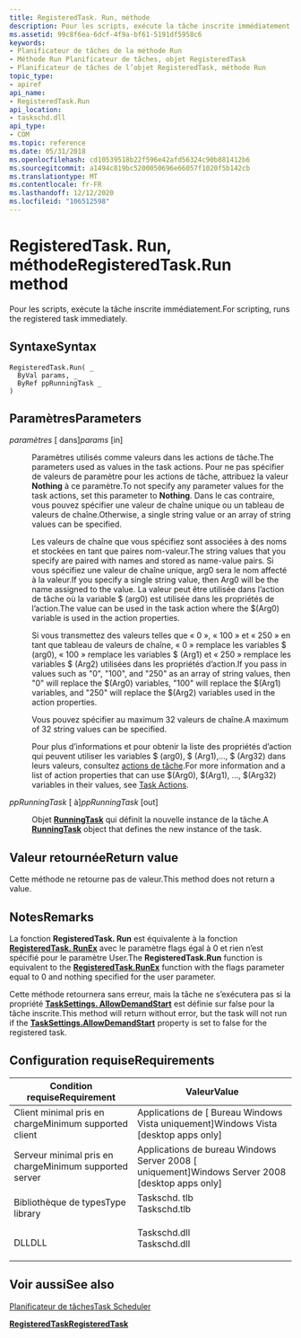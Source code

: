 ```yaml
---
title: RegisteredTask. Run, méthode
description: Pour les scripts, exécute la tâche inscrite immédiatement.
ms.assetid: 99c8f6ea-6dcf-4f9a-bf61-5191df5958c6
keywords:
- Planificateur de tâches de la méthode Run
- Méthode Run Planificateur de tâches, objet RegisteredTask
- Planificateur de tâches de l’objet RegisteredTask, méthode Run
topic_type:
- apiref
api_name:
- RegisteredTask.Run
api_location:
- taskschd.dll
api_type:
- COM
ms.topic: reference
ms.date: 05/31/2018
ms.openlocfilehash: cd10539518b22f596e42afd56324c90b881412b6
ms.sourcegitcommit: a1494c819bc5200050696e66057f1020f5b142cb
ms.translationtype: MT
ms.contentlocale: fr-FR
ms.lasthandoff: 12/12/2020
ms.locfileid: "106512598"
---
```

# <a name="registeredtaskrun-method"></a><span data-ttu-id="72711-106">RegisteredTask. Run, méthode</span><span class="sxs-lookup"><span data-stu-id="72711-106">RegisteredTask.Run method</span></span>

<span data-ttu-id="72711-107">Pour les scripts, exécute la tâche inscrite immédiatement.</span><span class="sxs-lookup"><span data-stu-id="72711-107">For scripting, runs the registered task immediately.</span></span>

## <a name="syntax"></a><span data-ttu-id="72711-108">Syntaxe</span><span class="sxs-lookup"><span data-stu-id="72711-108">Syntax</span></span>


```VB
RegisteredTask.Run( _
  ByVal params, _
  ByRef ppRunningTask _
)
```



## <a name="parameters"></a><span data-ttu-id="72711-109">Paramètres</span><span class="sxs-lookup"><span data-stu-id="72711-109">Parameters</span></span>

<dl> <dt>

<span data-ttu-id="72711-110">*paramètres* \[ dans\]</span><span class="sxs-lookup"><span data-stu-id="72711-110">*params* \[in\]</span></span>
</dt> <dd>

<span data-ttu-id="72711-111">Paramètres utilisés comme valeurs dans les actions de tâche.</span><span class="sxs-lookup"><span data-stu-id="72711-111">The parameters used as values in the task actions.</span></span> <span data-ttu-id="72711-112">Pour ne pas spécifier de valeurs de paramètre pour les actions de tâche, attribuez la valeur **Nothing** à ce paramètre.</span><span class="sxs-lookup"><span data-stu-id="72711-112">To not specify any parameter values for the task actions, set this parameter to **Nothing**.</span></span> <span data-ttu-id="72711-113">Dans le cas contraire, vous pouvez spécifier une valeur de chaîne unique ou un tableau de valeurs de chaîne.</span><span class="sxs-lookup"><span data-stu-id="72711-113">Otherwise, a single string value or an array of string values can be specified.</span></span>

<span data-ttu-id="72711-114">Les valeurs de chaîne que vous spécifiez sont associées à des noms et stockées en tant que paires nom-valeur.</span><span class="sxs-lookup"><span data-stu-id="72711-114">The string values that you specify are paired with names and stored as name-value pairs.</span></span> <span data-ttu-id="72711-115">Si vous spécifiez une valeur de chaîne unique, arg0 sera le nom affecté à la valeur.</span><span class="sxs-lookup"><span data-stu-id="72711-115">If you specify a single string value, then Arg0 will be the name assigned to the value.</span></span> <span data-ttu-id="72711-116">La valeur peut être utilisée dans l’action de tâche où la variable $ (arg0) est utilisée dans les propriétés de l’action.</span><span class="sxs-lookup"><span data-stu-id="72711-116">The value can be used in the task action where the $(Arg0) variable is used in the action properties.</span></span>

<span data-ttu-id="72711-117">Si vous transmettez des valeurs telles que « 0 », « 100 » et « 250 » en tant que tableau de valeurs de chaîne, « 0 » remplace les variables $ (arg0), « 100 » remplace les variables $ (Arg1) et « 250 » remplace les variables $ (Arg2) utilisées dans les propriétés d’action.</span><span class="sxs-lookup"><span data-stu-id="72711-117">If you pass in values such as "0", "100", and "250" as an array of string values, then "0" will replace the $(Arg0) variables, "100" will replace the $(Arg1) variables, and "250" will replace the $(Arg2) variables used in the action properties.</span></span>

<span data-ttu-id="72711-118">Vous pouvez spécifier au maximum 32 valeurs de chaîne.</span><span class="sxs-lookup"><span data-stu-id="72711-118">A maximum of 32 string values can be specified.</span></span>

<span data-ttu-id="72711-119">Pour plus d’informations et pour obtenir la liste des propriétés d’action qui peuvent utiliser les variables $ (arg0), $ (Arg1),..., $ (Arg32) dans leurs valeurs, consultez [actions de tâche](task-actions.md).</span><span class="sxs-lookup"><span data-stu-id="72711-119">For more information and a list of action properties that can use $(Arg0), $(Arg1), ..., $(Arg32) variables in their values, see [Task Actions](task-actions.md).</span></span>

</dd> <dt>

<span data-ttu-id="72711-120">*ppRunningTask* \[ à\]</span><span class="sxs-lookup"><span data-stu-id="72711-120">*ppRunningTask* \[out\]</span></span>
</dt> <dd>

<span data-ttu-id="72711-121">Objet [**RunningTask**](runningtask.md) qui définit la nouvelle instance de la tâche.</span><span class="sxs-lookup"><span data-stu-id="72711-121">A [**RunningTask**](runningtask.md) object that defines the new instance of the task.</span></span>

</dd> </dl>

## <a name="return-value"></a><span data-ttu-id="72711-122">Valeur retournée</span><span class="sxs-lookup"><span data-stu-id="72711-122">Return value</span></span>

<span data-ttu-id="72711-123">Cette méthode ne retourne pas de valeur.</span><span class="sxs-lookup"><span data-stu-id="72711-123">This method does not return a value.</span></span>

## <a name="remarks"></a><span data-ttu-id="72711-124">Notes</span><span class="sxs-lookup"><span data-stu-id="72711-124">Remarks</span></span>

<span data-ttu-id="72711-125">La fonction **RegisteredTask. Run** est équivalente à la fonction [**RegisteredTask. RunEx**](registeredtask-runex.md) avec le paramètre flags égal à 0 et rien n’est spécifié pour le paramètre User.</span><span class="sxs-lookup"><span data-stu-id="72711-125">The **RegisteredTask.Run** function is equivalent to the [**RegisteredTask.RunEx**](registeredtask-runex.md) function with the flags parameter equal to 0 and nothing specified for the user parameter.</span></span>

<span data-ttu-id="72711-126">Cette méthode retournera sans erreur, mais la tâche ne s’exécutera pas si la propriété [**TaskSettings. AllowDemandStart**](tasksettings-allowdemandstart.md) est définie sur false pour la tâche inscrite.</span><span class="sxs-lookup"><span data-stu-id="72711-126">This method will return without error, but the task will not run if the [**TaskSettings.AllowDemandStart**](tasksettings-allowdemandstart.md) property is set to false for the registered task.</span></span>

## <a name="requirements"></a><span data-ttu-id="72711-127">Configuration requise</span><span class="sxs-lookup"><span data-stu-id="72711-127">Requirements</span></span>



| <span data-ttu-id="72711-128">Condition requise</span><span class="sxs-lookup"><span data-stu-id="72711-128">Requirement</span></span> | <span data-ttu-id="72711-129">Valeur</span><span class="sxs-lookup"><span data-stu-id="72711-129">Value</span></span> |
|-------------------------------------|-----------------------------------------------------------------------------------------|
| <span data-ttu-id="72711-130">Client minimal pris en charge</span><span class="sxs-lookup"><span data-stu-id="72711-130">Minimum supported client</span></span><br/> | <span data-ttu-id="72711-131">Applications de \[ Bureau Windows Vista uniquement\]</span><span class="sxs-lookup"><span data-stu-id="72711-131">Windows Vista \[desktop apps only\]</span></span><br/>                                          |
| <span data-ttu-id="72711-132">Serveur minimal pris en charge</span><span class="sxs-lookup"><span data-stu-id="72711-132">Minimum supported server</span></span><br/> | <span data-ttu-id="72711-133">Applications de bureau Windows Server 2008 \[ uniquement\]</span><span class="sxs-lookup"><span data-stu-id="72711-133">Windows Server 2008 \[desktop apps only\]</span></span><br/>                                    |
| <span data-ttu-id="72711-134">Bibliothèque de types</span><span class="sxs-lookup"><span data-stu-id="72711-134">Type library</span></span><br/>             | <dl> <span data-ttu-id="72711-135"><dt>Taskschd. tlb</dt></span><span class="sxs-lookup"><span data-stu-id="72711-135"><dt>Taskschd.tlb</dt></span></span> </dl> |
| <span data-ttu-id="72711-136">DLL</span><span class="sxs-lookup"><span data-stu-id="72711-136">DLL</span></span><br/>                      | <dl> <span data-ttu-id="72711-137"><dt>Taskschd.dll</dt></span><span class="sxs-lookup"><span data-stu-id="72711-137"><dt>Taskschd.dll</dt></span></span> </dl> |



## <a name="see-also"></a><span data-ttu-id="72711-138">Voir aussi</span><span class="sxs-lookup"><span data-stu-id="72711-138">See also</span></span>

<dl> <dt>

[<span data-ttu-id="72711-139">Planificateur de tâches</span><span class="sxs-lookup"><span data-stu-id="72711-139">Task Scheduler</span></span>](task-scheduler-start-page.md)
</dt> <dt>

[<span data-ttu-id="72711-140">**RegisteredTask**</span><span class="sxs-lookup"><span data-stu-id="72711-140">**RegisteredTask**</span></span>](registeredtask.md)
</dt> </dl>

 

 





